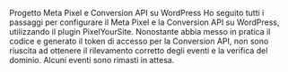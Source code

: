 Progetto Meta Pixel e Conversion API su WordPress
Ho seguito tutti i passaggi per configurare il Meta Pixel e la Conversion API su WordPress, utilizzando il plugin PixelYourSite. Nonostante abbia messo in pratica il codice e generato il token di accesso per la Conversion API, non sono riuscita ad ottenere il rilevamento corretto degli eventi e la verifica del dominio. 
Alcuni eventi sono rimasti in attesa. 
